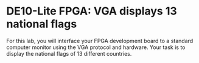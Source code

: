 # DE10-Lite FPGA: VGA displays 13 national flags

For this lab, you will interface your FPGA development board to a standard computer monitor using the
VGA protocol and hardware. Your task is to display the national flags of 13 different countries.


